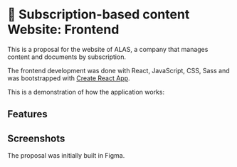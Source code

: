 # :rocket: Subscription-based content Website: Frontend

This is a proposal for the website of ALAS, a company that manages content and documents by subscription.

The frontend development was done with React, JavaScript, CSS, Sass and was bootstrapped with [Create React App](https://create-react-app.dev/).

This is a demonstration of how the application works:


## Features


## Screenshots
The proposal was initially built in Figma.
<!--stackedit_data:
eyJoaXN0b3J5IjpbLTYzNDAwNTA3MCwtMTg3NjM0NDY1MV19
-->